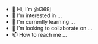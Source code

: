 - 👋 Hi, I’m @i369j
- 👀 I’m interested in ...
- 🌱 I’m currently learning ...
- 💞️ I’m looking to collaborate on ...
- 📫 How to reach me ...

<!---
i369j/i369j is a ✨ special ✨ repository because its `README.md` (this file) appears on your GitHub profile.
You can click the Preview link to take a look at your changes.
--->
